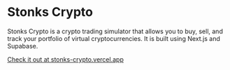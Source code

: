 # Stonks Crypto

Stonks Crypto is a crypto trading simulator that allows you to buy, sell, and track your portfolio of virtual cryptocurrencies. It is built using Next.js and Supabase.

[Check it out at stonks-crypto.vercel.app](https://stonks-crypto.vercel.app/)


